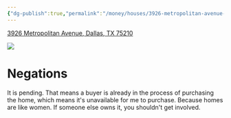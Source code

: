 ```yaml
---
{"dg-publish":true,"permalink":"/money/houses/3926-metropolitan-avenue-dallas-tx-75210/","tags":["homes2023"],"created":"Jun 12, 2023, 8:33 PM","updated":""}
---
```



[3926 Metropolitan Avenue, Dallas, TX 75210](https://www.ebby.com/ListingDetails/3926-Metropolitan-Avenue-Dallas-TX-75210/14734120)

![](https://content.mediastg.net/dyna_images/mls/3217/14742608/14742608-2-alt.jpg?d=2023-05-18T18-56-01.193&autorotate=true)

# Negations

It is pending. That means a buyer is already in the process of purchasing the home, which means it's unavailable for me to purchase. Because homes are like women. If someone else owns it, you shouldn't get involved.